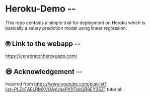 # Heroku-Demo --

This repo contains a simple trial for deployment on Heroku which is basically a salary prediction model using linear regression.


## 🤓 Link to the webapp --
https://cerebrator.herokuapp.com/


## 😄 Acknowledgement --
Inspired from https://www.youtube.com/playlist?list=PLZoTAELRMXVOAvUbePX1lTdxQR8EY35Z1 tutorial.
